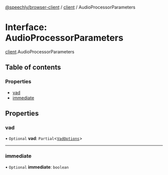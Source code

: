 [@speechly/browser-client](../README.md) / [client](../modules/client.md) / AudioProcessorParameters

# Interface: AudioProcessorParameters

[client](../modules/client.md).AudioProcessorParameters

## Table of contents

### Properties

- [vad](client.AudioProcessorParameters.md#vad)
- [immediate](client.AudioProcessorParameters.md#immediate)

## Properties

### vad

• `Optional` **vad**: `Partial`<[`VadOptions`](client.VadOptions.md)\>

___

### immediate

• `Optional` **immediate**: `boolean`
